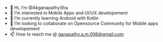 - 👋 Hi, I’m @AkganapathySha
- 👀 I’m interested in Mobile Apps and UI/UX developement
- 🌱 I’m currently learning Android with Kotlin
- 💞️ I’m looking to collaborate on Opensource Community for Mobile apps developement 
- 📫 How to reach me @ ganapathy.a.m.006@gmail.com

<!---
AkganapathySha/AkganapathySha is a ✨ special ✨ repository because its `README.md` (this file) appears on your GitHub profile.
You can click the Preview link to take a look at your changes.
--->
